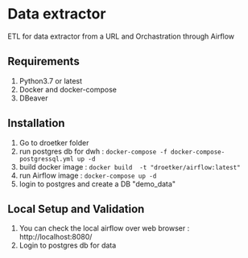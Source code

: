 
# Data extractor
ETL for data extractor from a URL and Orchastration through Airflow

## Requirements
1. Python3.7 or latest
2. Docker and docker-compose
3. DBeaver

## Installation
1. Go to droetker folder
2. run postgres db for dwh :
`docker-compose -f docker-compose-postgressql.yml up -d `
3. build docker image :
`docker build  -t "droetker/airflow:latest"`
4. run Airflow image :
`docker-compose up -d`
5. login to postgres and create a DB "demo_data"

## Local Setup and Validation
1. You can check the local airflow over web browser : http://localhost:8080/
2. Login to postgres db for data
